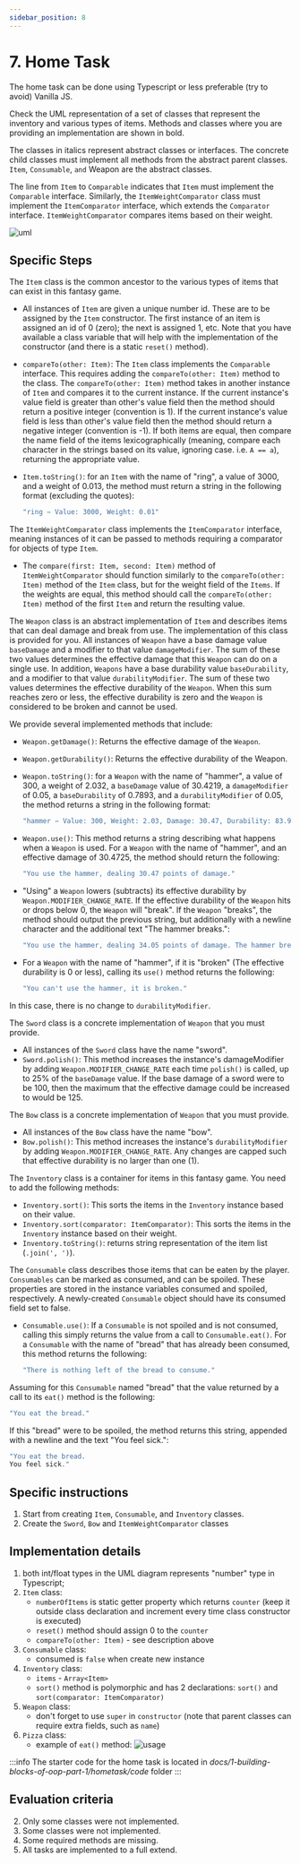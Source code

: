 ```yaml
---
sidebar_position: 8
---
```


# 7. Home Task

The home task can be done using Typescript or less preferable (try to avoid) Vanilla JS.

Check the UML representation of a set of classes that represent the inventory and various types of items. Methods and classes where you are providing an implementation are shown in bold.

The classes in italics represent abstract classes or interfaces. The concrete child classes must implement all methods from the abstract parent classes. `Item`, `Consumable`, `and` Weapon are the abstract classes.

The line from `Item` to `Comparable` indicates that `Item` must implement the `Comparable` interface. Similarly, the `ItemWeightComparator` class must implement the `ItemComparator` interface, which extends the `Comparator` interface. `ItemWeightComparator` compares items based on their weight.

![uml](img/hometask_uml.png)

## Specific Steps

The `Item` class is the common ancestor to the various types of items that can exist in this fantasy game.

- All instances of `Item` are given a unique number id. These are to be assigned by the `Item` constructor. The first instance of an item is assigned an id of 0 (zero); the next is assigned 1, etc. Note that you have available a class variable that will help with the implementation of the constructor (and there is a static `reset()` method).

- `compareTo(other: Item)`: The `Item` class implements the `Comparable` interface. This requires adding the `compareTo(other: Item)` method to the class. The `compareTo(other: Item)` method takes in another instance of `Item` and compares it to the current instance. If the current instance's value field is greater than other's value field then the method should return a positive integer (convention is 1). If the current instance's value field is less than other's value field then the method should return a negative integer (convention is -1). If both items are equal, then compare the name field of the items lexicographically (meaning, compare each character in the strings based on its value, ignoring case. i.e. `A == a`), returning the appropriate value.

- `Item.toString()`: for an `Item` with the name of "ring", a value of 3000, and a weight of 0.013, the method must return a string in the following format (excluding the quotes):

  ```js
  "ring − Value: 3000, Weight: 0.01"
  ```

The `ItemWeightComparator` class implements the `ItemComparator` interface, meaning instances of it can be passed to methods requiring a comparator for objects of type `Item`.

- The `compare(first: Item, second: Item)` method of `ItemWeightComparator` should function similarly to the `compareTo(other: Item)` method of the `Item` class, but for the weight field of the `Items`. If the weights are equal, this method should call the `compareTo(other: Item)` method of the first `Item` and return the resulting value.

The `Weapon` class is an abstract implementation of `Item` and describes items that can deal damage and break from use. The implementation of this class is provided for you. All instances of `Weapon` have a base damage value `baseDamage` and a modifier to that value `damageModifier`. The sum of these two values determines the effective damage that this `Weapon` can do on a single use. In addition, `Weapons` have a base durability value `baseDurability`, and a modifier to that value `durabilityModifier`. The sum of these two values determines the effective durability of the `Weapon`. When this sum reaches zero or less, the effective durability is zero and the `Weapon` is considered to be broken and cannot be used.

We provide several implemented methods that include:
- `Weapon.getDamage()`: Returns the effective damage of the `Weapon`.
- `Weapon.getDurability()`: Returns the effective durability of the Weapon.
- `Weapon.toString()`: for a `Weapon` with the name of "hammer", a value of 300, a weight of 2.032, a `baseDamage` value of 30.4219, a `damageModifier` of 0.05, a `baseDurability` of 0.7893, and a `durabilityModifier` of 0.05, the method returns a string in the following format:

  ```js
  "hammer − Value: 300, Weight: 2.03, Damage: 30.47, Durability: 83.93%"
  ```

- `Weapon.use()`: This method returns a string describing what happens when a `Weapon` is used. For a `Weapon` with the name of "hammer", and an effective damage of 30.4725, the method should return the following:

  ```js
  "You use the hammer, dealing 30.47 points of damage."
  ```

- "Using" a `Weapon` lowers (subtracts) its effective durability by `Weapon.MODIFIER_CHANGE_RATE`. If the effective durability of the `Weapon` hits or drops below 0, the `Weapon` will "break". If the `Weapon` "breaks", the method should output the previous string, but additionally with a newline character and the additional text "The hammer breaks.":

  ```js
  "You use the hammer, dealing 34.05 points of damage. The hammer breaks."
  ```

- For a `Weapon` with the name of "hammer", if it is "broken" (The effective durability is 0 or less), calling its `use()` method returns the following:

  ```js
  "You can't use the hammer, it is broken."
  ```

In this case, there is no change to `durabilityModifier`.

The `Sword` class is a concrete implementation of `Weapon` that you must provide.

- All instances of the `Sword` class have the name "sword".
- `Sword.polish()`: This method increases the instance's damageModifier by adding `Weapon.MODIFIER_CHANGE_RATE` each time `polish()` is called, up to 25% of the `baseDamage` value. If the base damage of a sword were to be 100, then the maximum that the effective damage could be increased to would be 125.

The `Bow` class is a concrete implementation of `Weapon` that you must provide.

- All instances of the `Bow` class have the name "bow".
- `Bow.polish()`: This method increases the instance's `durabilityModifier` by adding `Weapon.MODIFIER_CHANGE_RATE`. Any changes are capped such that effective durability is no larger than one (1).

The `Inventory` class is a container for items in this fantasy game. You need to add the following methods:
- `Inventory.sort()`: This sorts the items in the `Inventory` instance based on their value.
- `Inventory.sort(comparator: ItemComparator)`: This sorts the items in the `Inventory` instance based on their weight.
- `Inventory.toString()`: returns string representation of the item list (`.join(', ')`).

The `Consumable` class describes those items that can be eaten by the player. `Consumables` can be marked as consumed, and can be spoiled. These properties are stored in the instance variables consumed and spoiled, respectively. A newly-created `Consumable` object should have its consumed field set to false.

- `Consumable.use()`: If a `Consumable` is not spoiled and is not consumed, calling this simply returns the value from a call to `Consumable.eat()`. For a `Consumable` with the name of "bread" that has already been consumed, this method returns the following:
  ```js
  "There is nothing left of the bread to consume."
  ```

Assuming for this `Consumable` named "bread" that the value returned by a call to its `eat()` method is the following:
```js
"You eat the bread."
```

If this "bread" were to be spoiled, the method returns this string, appended with a newline and the text "You feel sick.":

```js
"You eat the bread.
You feel sick."
```

## Specific instructions

1. Start from creating `Item`, `Consumable`, and `Inventory` classes.
2. Create the `Sword`, `Bow` and `ItemWeightComparator` classes

## Implementation details

1. both int/float types in the UML diagram represents "number" type in Typescript;
2. `Item` class:
   - `numberOfItems` is static getter property which returns `counter` (keep it outside class declaration and increment every time class constructor is executed)
   - `reset()` method should assign 0 to the `counter`
   - `compareTo(other: Item)` - see description above
3. `Consumable` class:
   - consumed is `false` when create new instance
4. `Inventory` class:
   - `items` - `Array<Item>`
   - `sort()` method is polymorphic and has 2 declarations: `sort()` and `sort(comparator: ItemComparator)`
5. `Weapon` class:
   - don't forget to use `super` in `constructor` (note that parent classes can require extra fields, such as `name`)
6. `Pizza` class:
   - example of `eat()` method:
   ![usage](img/eat_usage.png)

:::info
The starter code for the home task is located in _docs/1-building-blocks-of-oop-part-1/hometask/code_ folder
:::

## Evaluation criteria

2. Only some classes were not implemented.
3. Some classes were not implemented.
4. Some required methods are missing.
5. All tasks are implemented to a full extend.
